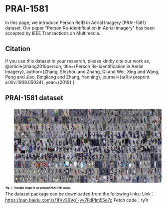 # PRAI-1581
In this page, we introduce Person ReID in Aerial Imagery (PRAI-1581) dataset.
Our paper "Person Re-identification in Aerial imagery" has been accepted by IEEE Transactions on Multimedia.
## Citation
If you use this dataset in your research, please kindly cite our work as,    
@article{zhang2019person,
  title={Person Re-identification in Aerial Imagery},
  author={Zhang, Shizhou and Zhang, Qi and Wei, Xing and Wang, Peng and Jiao, Bingliang and Zhang, Yanning},
  journal={arXiv preprint arXiv:1908.05024},
  year={2019}
}
## PRAI-1581 dataset
![](sample.jpg)
The dataset package can be downloaded from the following links:
Link：https://pan.baidu.com/s/1fVv39Vg1-yv7FdPIm55e7g 
Fetch code：ty1r
